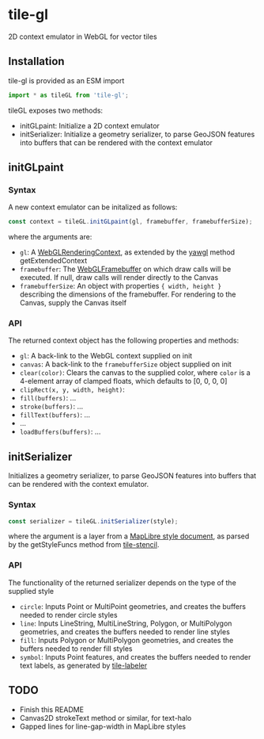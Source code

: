 # tile-gl

2D context emulator in WebGL for vector tiles

## Installation
tile-gl is provided as an ESM import
```javascript
import * as tileGL from 'tile-gl';
```

tileGL exposes two methods:
- initGLpaint: Initialize a 2D context emulator
- initSerializer: Initialize a geometry serializer, to parse GeoJSON
  features into buffers that can be rendered with the context emulator

## initGLpaint

### Syntax
A new context emulator can be initalized as follows:
```javascript
const context = tileGL.initGLpaint(gl, framebuffer, framebufferSize);
```

where the arguments are:
- `gl`: A [WebGLRenderingContext][], as extended by the [yawgl][] method
  getExtendedContext
- `framebuffer`: The [WebGLFramebuffer][] on which draw calls will be executed.
  If null, draw calls will render directly to the Canvas
- `framebufferSize`: An object with properties `{ width, height }` describing
  the dimensions of the framebuffer. For rendering to the Canvas, supply the
  Canvas itself

[WebGLRenderingContext]: https://developer.mozilla.org/en-US/docs/Web/API/WebGLRenderingContext
[yawgl]: https://github.com/GlobeletJS/yawgl
[WebGLFramebuffer]: https://developer.mozilla.org/en-US/docs/Web/API/WebGLFramebuffer

### API
The returned context object has the following properties and methods:
- `gl`: A back-link to the WebGL context supplied on init
- `canvas`: A back-link to the `framebufferSize` object supplied on init
- `clear(color)`: Clears the canvas to the supplied color, where `color` is a
  4-element array of clamped floats, which defaults to [0, 0, 0, 0]
- `clipRect(x, y, width, height)`:
- `fill(buffers)`: ...
- `stroke(buffers)`: ...
- `fillText(buffers)`: ...
- ...
- `loadBuffers(buffers)`: ...

## initSerializer
Initializes a geometry serializer, to parse GeoJSON features into buffers
that can be rendered with the context emulator.

### Syntax
```javascript
const serializer = tileGL.initSerializer(style);
```

where the argument is a layer from a [MapLibre style document][MapLibre], 
as parsed by the getStyleFuncs method from [tile-stencil][].

[MapLibre]: https://maplibre.org/maplibre-gl-js-docs/style-spec/layers/
[tile-stencil]: https://github.com/GlobeletJS/tile-stencil

### API
The functionality of the returned serializer depends on the type of the
supplied style
- `circle`: Inputs Point or MultiPoint geometries, and creates the buffers
  needed to render circle styles
- `line`: Inputs LineString, MultiLineString, Polygon, or MultiPolygon
  geometries, and creates the buffers needed to render line styles
- `fill`: Inputs Polygon or MultiPolygon geometries, and creates the buffers
  needed to render fill styles
- `symbol`: Inputs Point features, and creates the buffers needed to render
  text labels, as generated by [tile-labeler][]

[tile-labeler]: https://github.com/GlobeletJS/tile-labeler

## TODO
- Finish this README
- Canvas2D strokeText method or similar, for text-halo
- Gapped lines for line-gap-width in MapLibre styles
